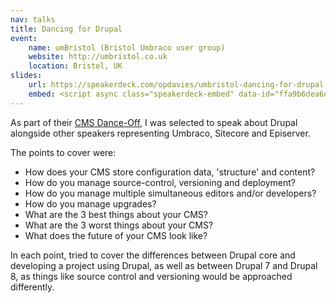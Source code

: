 ```yaml
---
nav: talks
title: Dancing for Drupal
event:
    name: umBristol (Bristol Umbraco user group)
    website: http://umbristol.co.uk
    location: Bristol, UK
slides:
    url: https://speakerdeck.com/opdavies/umbristol-dancing-for-drupal
    embed: <script async class="speakerdeck-embed" data-id="ffa9b6dea6dc4a8eb207b9982ed6e1bd" data-ratio="1.33333333333333" src="//speakerdeck.com/assets/embed.js"></script>
---
```

As part of their [CMS Dance-Off](http://www.meetup.com/umBristol/events/223807592/), I was selected to speak about Drupal alongside other speakers representing Umbraco, Sitecore and Episerver.

The points to cover were:

* How does your CMS store configuration data, 'structure' and content?
* How do you manage source-control, versioning and deployment?
* How do you manage multiple simultaneous editors and/or developers?
* How do you manage upgrades?
* What are the 3 best things about your CMS?
* What are the 3 worst things about your CMS?
* What does the future of your CMS look like?

In each point, tried to cover the differences between Drupal core and developing a project using Drupal, as well as between Drupal 7 and Drupal 8, as things like source control and versioning would be approached differently.
